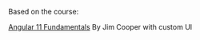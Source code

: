Based on the course:  

[Angular 11 Fundamentals](https://app.pluralsight.com/library/courses/angular-fundamentals/table-of-contents) 
By Jim Cooper with custom UI
